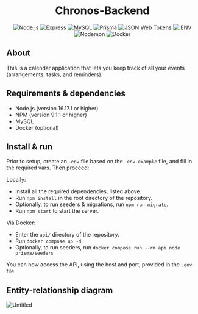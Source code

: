 <head>
    <div align="center">
        <h1 align="center">Chronos-Backend</h2>
    </div>
</head>

<div align="center">
  <img alt="Node.js" src="https://img.shields.io/badge/-Node.js-339933.svg?style=for-the-badge&logo=node.js&logoColor=white" />
  <img alt="Express" src="https://img.shields.io/badge/-Express-000000.svg?style=for-the-badge&logo=express&logoColor=white" />
  <img alt="MySQL" src="https://img.shields.io/badge/-MySQL-4479A1.svg?style=for-the-badge&logo=mysql&logoColor=white" />
  <img alt="Prisma" src="https://img.shields.io/badge/-Prisma-2D3748.svg?style=for-the-badge&logo=prisma&logoColor=white" />
  <img alt="JSON Web Tokens" src="https://img.shields.io/badge/-JWT-000000.svg?style=for-the-badge&logo=JSONWebTokens&logoColor=white" />
  <img alt=".ENV" src="https://img.shields.io/badge/-.ENV-ECD53F.svg?style=for-the-badge&logo=.ENV&logoColor=black" />
  <img alt="Nodemon" src="https://img.shields.io/badge/-Nodemon-76D04B.svg?style=for-the-badge&logo=nodemon&logoColor=white" />
  <img alt="Docker" src="https://img.shields.io/badge/-Docker-2496ED.svg?style=for-the-badge&logo=docker&logoColor=white" />
</div>

## About

This is a calendar application that lets you keep track of all your events (arrangements, tasks, and reminders).

## Requirements & dependencies

- Node.js (version 16.17.1 or higher)
- NPM (version 9.1.1 or higher)
- MySQL
- Docker (optional)

## Install & run

Prior to setup, create an `.env` file based on the `.env.example` file, and fill in the required vars.
Then proceed:

Locally:

- Install all the required dependencies, listed above.
- Run `npm install` in the root directory of the repository.
- Optionally, to run seeders & migrations, run `npm run migrate`.
- Run `npm start` to start the server.

Via Docker:

- Enter the `api/` directory of the repository.
- Run `docker compose up -d`.
- Optionally, to run seeders, run `docker compose run --rm api node prisma/seeders`

You can now access the API, using the host and port, provided in the `.env` file.

## Entity-relationship diagram

![Untitled](https://user-images.githubusercontent.com/32570823/206445241-c92ca862-372f-471d-8055-cc6396259240.png)
